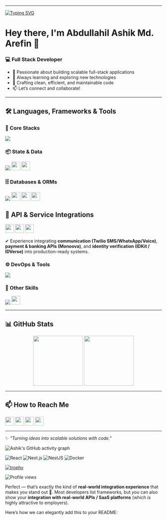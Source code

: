 
---

[![Typing SVG](https://readme-typing-svg.demolab.com?font=Fira+Code&pause=1000&color=22D3EE&center=true&vCenter=true&width=800&lines=Full+Stack+Developer;React+%7C+Next.js+%7C+React+Native;NestJS+%7C+Node.js+%7C+Express;Prisma+%7C+TypeORM+%7C+Sequelize;Docker+%7C+CI%2FCD+%7C+DevOps)](https://git.io/typing-svg)

# Hey there, I'm **Abdullahil Ashik Md. Arefin** 👋

### 💻 Full Stack Developer

* 🚀 Passionate about building scalable full-stack applications
* 🌱 Always learning and exploring new technologies
* 🔧 Crafting clean, efficient, and maintainable code
* 📫 Let’s connect and collaborate!

---

## 🛠️ Languages, Frameworks & Tools

### 🚀 Core Stacks

<p align="left">
  <img src="https://skillicons.dev/icons?i=nestjs,express,nodejs,react,nextjs,reactnative,laravel,tailwind,ts,js" />
</p>

### 📦 State & Data

<p align="left">
  <img src="https://skillicons.dev/icons?i=redux" /> 
  <img src="https://img.shields.io/badge/TanStack_Query-FF4154?logo=reactquery&logoColor=fff&style=for-the-badge" height="28" />
  <img src="https://img.shields.io/badge/Zustand-443?logo=react&logoColor=white&style=for-the-badge" height="28" />
</p>

### 🗄️ Databases & ORMs

<p align="left">
  <img src="https://skillicons.dev/icons?i=postgres,mysql,sqlite,mongodb" />
  <img src="https://img.shields.io/badge/Prisma-2D3748?logo=prisma&logoColor=fff&style=for-the-badge" height="28"/>
  <img src="https://img.shields.io/badge/TypeORM-E83524?logo=typescript&logoColor=white&style=for-the-badge" height="28"/>
  <img src="https://img.shields.io/badge/Sequelize-398AB9?logo=sequelize&logoColor=white&style=for-the-badge" height="28"/>
</p>

## 🔗 API & Service Integrations

<p align="left">
  <img src="https://img.shields.io/badge/Twilio-F22F46?style=for-the-badge&logo=twilio&logoColor=white" height="28"/>
  <img src="https://img.shields.io/badge/Monoova-0047AB?style=for-the-badge&logoColor=white" height="28"/>
  <img src="https://img.shields.io/badge/IDVerse-2D3748?style=for-the-badge&logo=identity&logoColor=white" height="28"/>
</p>  

✔ Experience integrating **communication (Twilio SMS/WhatsApp/Voice)**, **payment & banking APIs (Monoova)**, and **identity verification (IDKit / IDVerse)** into production-ready systems.

### ⚙️ DevOps & Tools

<p align="left">
  <img src="https://skillicons.dev/icons?i=docker,githubactions,git,linux,ubuntu,vscode,figma" />
</p>

### 🎨 Other Skills

<p align="left">
  <img src="https://skillicons.dev/icons?i=ps,pr,ae" />  
  <img src="https://img.shields.io/badge/Chrome_Extension-4285F4?logo=googlechrome&logoColor=white&style=for-the-badge" height="28"/>
</p>

---

## 📊 GitHub Stats

<p align="center">
  <img src="https://github-readme-stats.vercel.app/api?username=abdullahilashik&show_icons=true&theme=tokyonight" height="160"/>
  <img src="https://github-readme-streak-stats.herokuapp.com?user=abdullahilashik&theme=tokyonight&date_format=j%20M%5B%20Y%5D" height="160"/>
</p>  

---

## 📫 How to Reach Me

<p align="left">
  <a href="https://www.instagram.com/abdullahil_ashik/"><img src="https://skillicons.dev/icons?i=instagram" height="28"/></a>
  <a href="https://www.linkedin.com/in/abdullahil-ashik-arefin-225802165/"><img src="https://skillicons.dev/icons?i=linkedin" height="28"/></a>
  <a href="https://www.facebook.com/abdullah.ashik.arefin/"><img src="https://skillicons.dev/icons?i=facebook" height="28"/></a>
  <a href="https://github.com/abdullahilashik"><img src="https://skillicons.dev/icons?i=github" height="28"/></a>
</p>

---

✨ *"Turning ideas into scalable solutions with code."*


![Ashik's GitHub activity graph](https://github-readme-activity-graph.vercel.app/graph?username=abdullahilashik&theme=react-dark&hide_border=true&area=true)


![React](https://img.shields.io/badge/React-20232A?style=for-the-badge&logo=react&logoColor=61DAFB)
![Next.js](https://img.shields.io/badge/Next.js-000000?style=for-the-badge&logo=next.js&logoColor=white)
![NestJS](https://img.shields.io/badge/NestJS-E0234E?style=for-the-badge&logo=nestjs&logoColor=white)
![Docker](https://img.shields.io/badge/Docker-2496ED?style=for-the-badge&logo=docker&logoColor=white)


[![trophy](https://github-profile-trophy.vercel.app/?username=abdullahilashik&theme=onedark&margin-w=15)](https://github.com/ryo-ma/github-profile-trophy)


![Profile views](https://komarev.com/ghpvc/?username=abdullahilashik&label=Profile%20Views&color=0e75b6&style=flat)




Perfect — that’s exactly the kind of **real-world integration experience** that makes you stand out 🚀.
Most developers list frameworks, but *you* can also show your **integration with real-world APIs / SaaS platforms** (which is highly attractive to employers).

Here’s how we can elegantly add this to your README: